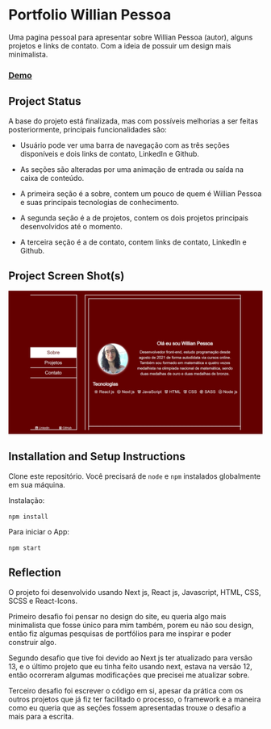 # Portfolio Willian Pessoa

Uma pagina pessoal para apresentar sobre Willian Pessoa (autor), alguns projetos e links de contato. Com a ideia de possuir um design mais minimalista.

### [Demo](https://portfolio-willian-pessoa.vercel.app/)

## Project Status

A base do projeto está finalizada, mas com possíveis melhorias a ser feitas posteriormente, principais funcionalidades são:

- Usuário pode ver uma barra de navegação com as três seções disponíveis e dois links de contato, LinkedIn e Github.

- As seções são alteradas por uma animação de entrada ou saída na caixa de conteúdo.

- A primeira seção é a sobre, contem um pouco de quem é Willian Pessoa e suas principais tecnologias de conhecimento.

- A segunda seção é a de projetos, contem os dois projetos principais desenvolvidos até o momento.

- A terceira seção é a de contato, contem links de contato, LinkedIn e Github.

## Project Screen Shot(s)

![Sobre](./public/assets/portfolio-sobre.jpg)

## Installation and Setup Instructions

Clone este repositório. Você precisará de `node` e `npm` instalados globalmente em sua máquina.

Instalação:

`npm install`

Para iniciar o App:

`npm start`

## Reflection

O projeto foi desenvolvido usando Next js, React js, Javascript, HTML, CSS, SCSS e React-Icons. 

Primeiro desafio foi pensar no design do site, eu queria algo mais minimalista que fosse único para mim também, porem eu não sou design, então fiz algumas pesquisas de portfólios para me inspirar e poder construir algo.

Segundo desafio que tive foi devido ao Next js ter atualizado para versão 13, e o último projeto que eu tinha feito usando next, estava na versão 12, então ocorreram algumas modificações que precisei me atualizar sobre.

Terceiro desafio foi escrever o código em si, apesar da prática com os outros projetos 
que já fiz ter facilitado o processo, o framework e a maneira como eu queria que as seções fossem apresentadas trouxe o desafio a mais para a escrita.